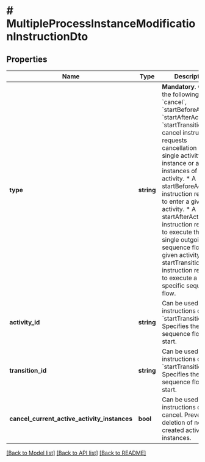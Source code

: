 # # MultipleProcessInstanceModificationInstructionDto

## Properties

Name | Type | Description | Notes
------------ | ------------- | ------------- | -------------
**type** | **string** | **Mandatory**. One of the following values: &#x60;cancel&#x60;, &#x60;startBeforeActivity&#x60;, &#x60;startAfterActivity&#x60;, &#x60;startTransition&#x60;.  * A cancel instruction requests cancellation of a single activity instance or all instances of one activity. * A startBeforeActivity instruction requests to enter a given activity. * A startAfterActivity instruction requests to execute the single outgoing sequence flow of a given activity. * A startTransition instruction requests to execute a specific sequence flow. |
**activity_id** | **string** | Can be used with instructions of types &#x60;startTransition&#x60;. Specifies the sequence flow to start. | [optional]
**transition_id** | **string** | Can be used with instructions of types &#x60;startTransition&#x60;. Specifies the sequence flow to start. | [optional]
**cancel_current_active_activity_instances** | **bool** | Can be used with instructions of type cancel. Prevents the deletion of new created activity instances. | [optional]

[[Back to Model list]](../../README.md#models) [[Back to API list]](../../README.md#endpoints) [[Back to README]](../../README.md)
